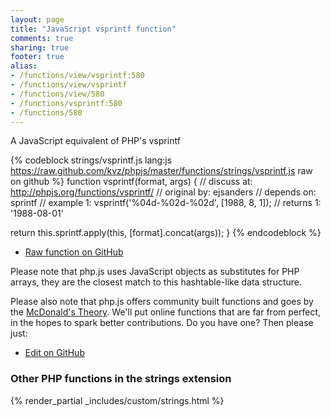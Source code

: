 ```yaml
---
layout: page
title: "JavaScript vsprintf function"
comments: true
sharing: true
footer: true
alias:
- /functions/view/vsprintf:580
- /functions/view/vsprintf
- /functions/view/580
- /functions/vsprintf:580
- /functions/580
---
```

<!-- Generated by Rakefile:build -->
A JavaScript equivalent of PHP's vsprintf

{% codeblock strings/vsprintf.js lang:js https://raw.github.com/kvz/phpjs/master/functions/strings/vsprintf.js raw on github %}
function vsprintf(format, args) {
  //  discuss at: http://phpjs.org/functions/vsprintf/
  // original by: ejsanders
  //  depends on: sprintf
  //   example 1: vsprintf('%04d-%02d-%02d', [1988, 8, 1]);
  //   returns 1: '1988-08-01'

  return this.sprintf.apply(this, [format].concat(args));
}
{% endcodeblock %}

 - [Raw function on GitHub](https://github.com/kvz/phpjs/blob/master/functions/strings/vsprintf.js)

Please note that php.js uses JavaScript objects as substitutes for PHP arrays, they are 
the closest match to this hashtable-like data structure. 

Please also note that php.js offers community built functions and goes by the 
[McDonald's Theory](https://medium.com/what-i-learned-building/9216e1c9da7d). We'll put online 
functions that are far from perfect, in the hopes to spark better contributions. 
Do you have one? Then please just: 

 - [Edit on GitHub](https://github.com/kvz/phpjs/edit/master/functions/strings/vsprintf.js)


### Other PHP functions in the strings extension
{% render_partial _includes/custom/strings.html %}
